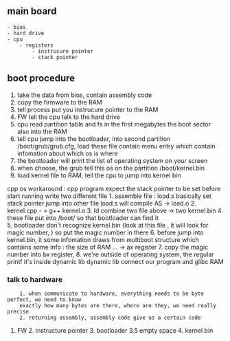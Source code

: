 ##
 

 ## main board   
    - bios
    - hard drive
    - cpu
        - registers
            - instrucure pointer
            - stack pointer

 ## boot procedure
 1. take the data from bios, contain assembly code
 2. copy the firmware to the RAM 
 3. tell process put you instrucure pointer to the RAM
 4. FW tell the cpu talk to the hard drive
 5. cpu read partition table and fs in the first megabytes the boot sector also into the RAM
 6. tell cpu jump into the bootloader, into second partition /boot/grub/grub.cfg, load these file contain menu entry which contain infomation about which os is where 
 7. the bootloader will print the list of operating system on your screen
 8. when choose, the grub tell this os on the partition  /boot/kernel.bin
 9. load kernel file to RAM, tell the cpu to jump into kernel bin


cpp os workaround :
    cpp program expect the stack pointer to be set before start running
    write two different file
        1. assemble file : load.s basically set stack pointer  jump into other file
            load.s will compile AS -> load.o
        2. kernel.cpp - > g++ 
            kernel.o
        3. ld combine two file above -> two kernel.bin
        4. these file put into /boot/ so that bootloader can find it  
        5. bootloader don't recognize kernel.bin (look at this file , it will look for magic number, )  so put the magic number in there
        6. before jump into kernel.bin, it some infomation draws from multiboot structure which contains some info : the size of RAM ... -> ax register
        7. copy the magic number into bx register, 
        8. we're outside of operating system, the regular printf it's inside dynamic lib
        dynamic lib connect our program and glibc
 RAM

 ### talk to hardware
        1. when communicate to hardware, everything needs to be byte perfect, we need to know
        exactly how many bytes are there, where are they, we need really precise
        2. returning assembly, assembly code give us a certain code
 1. FW 2. instructure pointer 3. bootloader 3.5 empty space 4. kernel bin 

 
